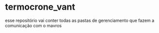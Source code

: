 # termocrone_vant
esse repositório vai conter todas as pastas de gerenciamento que fazem a comunicação com o mavros
